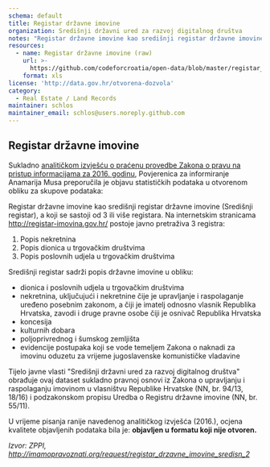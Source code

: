 ```yaml
---
schema: default
title: Registar državne imovine
organization: Središnji državni ured za razvoj digitalnog društva
notes: "Registar državne imovine kao središnji registar državne imovine (Središnji registar), a koji se sastoji od 3 ili više registara. Na internetskim stranicama http://registar-imovina.gov.hr/ postoje javno pretraživa 3 registra:\r\n\r\nPopis nekretnina,\r\nPopis dionica u trgovačkim društvima,\r\nPopis poslovnih udjela u trgovačkim društvima\r\n\r\nSredišnji registar sadrži popis državne imovine u obliku:\r\n\r\n* dionica i poslovnih udjela u trgovačkim društvima\r\n*nekretnina, uključujući i nekretnine čije je upravljanje i raspolaganje uređeno posebnim zakonom, a čiji je imatelj odnosno vlasnik Republika Hrvatska, zavodi i druge pravne osobe čiji je osnivač Republika Hrvatska\r\n*koncesija\r\n* kulturnih dobara\r\n*poljoprivrednog i šumskog zemljišta\r\n* evidencije postupaka koji se vode temeljem Zakona o naknadi za imovinu oduzetu za vrijeme jugoslavenske komunističke vladavine\r\n\r\nTijelo javne vlasti \"Središnji državni ured za razvoj digitalnog društva\" obrađuje ovaj dataset sukladno pravnoj osnovi iz Zakona o upravljanju i raspolaganju imovinom u vlasništvu Republike Hrvatske (NN, br. 94/13, 18/16) i podzakonskom propisu Uredba o Registru državne imovine (NN, br. 55/11)."
resources:
  - name: Registar državne imovine (raw)
    url: >-
      https://github.com/codeforcroatia/open-data/blob/master/registar_drzavne_imovine/nekretnine_25052020.xlsx
    format: xls
license: 'http://data.gov.hr/otvorena-dozvola'
category:
  - Real Estate / Land Records
maintainer: schlos
maintainer_email: schlos@users.noreply.github.com
---
```


Registar državne imovine
----

Sukladno [analitičkom izvješću o praćenu provedbe Zakona o pravu na pristup informacijama za 2016. godinu](http://www.pristupinfo.hr/wp-content/uploads/2014/03/AI-6-2016-Otvoreni-podaci-TJV-objava-informacija-za-ponovnu-uporabu-I.-dio.pdf), Povjerenica za informiranje Anamarija Musa preporučila je objavu statističkih podataka u otvorenom
obliku za skupove podataka:

Registar državne imovine kao središnji registar državne imovine (Središnji registar), a koji se sastoji od 3 ili više registara. Na internetskim stranicama http://registar-imovina.gov.hr/ postoje javno pretraživa 3 registra:

1. Popis nekretnina
1. Popis dionica u trgovačkim društvima
1. Popis poslovnih udjela u trgovačkim društvima

Središnji registar sadrži popis državne imovine u obliku:

* dionica i poslovnih udjela u trgovačkim društvima
* nekretnina, uključujući i nekretnine čije je upravljanje i raspolaganje uređeno posebnim zakonom, a čiji je imatelj odnosno vlasnik Republika Hrvatska, zavodi i druge pravne osobe čiji je osnivač Republika Hrvatska
* koncesija
* kulturnih dobara
* poljoprivrednog i šumskog zemljišta
* evidencije postupaka koji se vode temeljem Zakona o naknadi za imovinu oduzetu za vrijeme jugoslavenske komunističke vladavine

Tijelo javne vlasti "Središnji državni ured za razvoj digitalnog društva" obrađuje ovaj dataset sukladno pravnoj osnovi iz Zakona o upravljanju i raspolaganju imovinom u vlasništvu Republike Hrvatske (NN, br. 94/13, 18/16) i podzakonskom propisu Uredba o Registru državne imovine (NN, br. 55/11).

U vrijeme pisanja ranije navedenog analitičkog izvješća (2016.), ocjena kvalitete objavljenih podataka bila je: **objavljen u formatu koji nije otvoren.**

_Izvor: ZPPI, http://imamopravoznati.org/request/registar_drzavne_imovine_sredisn_2_
